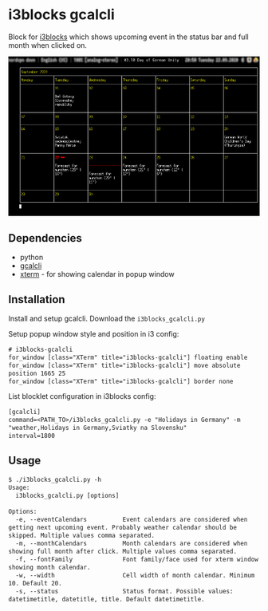 # i3blocks gcalcli

Block for [i3blocks](https://github.com/vivien/i3blocks) which shows upcoming event in the status bar and full month when clicked on.

![screenshot](screenshot.png)

## Dependencies
- python
- [gcalcli](https://github.com/insanum/gcalcli)
- [xterm](https://invisible-island.net/xterm/) - for showing calendar in popup window

## Installation
Install and setup gcalcli.
Download the `i3blocks_gcalcli.py`

Setup popup window style and position in i3 config:
```
# i3blocks-gcalcli
for_window [class="XTerm" title="i3blocks-gcalcli"] floating enable
for_window [class="XTerm" title="i3blocks-gcalcli"] move absolute position 1665 25
for_window [class="XTerm" title="i3blocks-gcalcli"] border none
```

List blocklet configuration in i3blocks config:
```
[gcalcli]
command=<PATH_TO>/i3blocks_gcalcli.py -e "Holidays in Germany" -m "weather,Holidays in Germany,Sviatky na Slovensku" 
interval=1800
```

## Usage

```
$ ./i3blocks_gcalcli.py -h
Usage:
  i3blocks_gcalcli.py [options]

Options:
  -e, --eventCalendars          Event calendars are considered when getting next upcoming event. Probably weather calendar should be skipped. Multiple values comma separated.
  -m, --monthCalendars          Month calendars are considered when showing full month after click. Multiple values comma separated.
  -f, --fontFamily              Font family/face used for xterm window showing month calendar.
  -w, --width                   Cell width of month calendar. Minimum 10. Default 20.
  -s, --status                  Status format. Possible values: datetimetitle, datetitle, title. Default datetimetitle.
```
